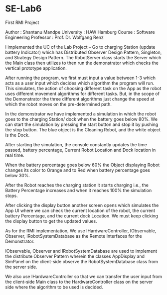 # SE-Lab6
 First RMI Project

 Author : Shantanu Mandpe 
 University : HAW Hamburg
 Course : Software Engineering 
 Professor : Prof. Dr. Wolfgang Renz

I implemented the UC of the Lab Project – Go to charging Station (update battery Indicator) which has Distributed Observer Design Pattern, Singleton, and Strategy Design Pattern. 
The RobotServer class starts the Server which the Main class then utilizes to then run the demonstrator which checks the vertical prototype application.

After running the program, we first must input a value between 1-3 which acts as a user input which decides which algorithm the program will run. This simulates, the action of choosing different task on the App as the robot uses different movement algorithms for different tasks. But, in the scope of the Demonstrator the three different algorithms just change the speed at which the robot moves on the pre-determined path.

In the demonstrator we have implemented a simulation in which the robot goes to the charging Station/ dock when the battery goes below 80%.  We can start the simulation by pressing the start button and stop it by pushing the stop button. The blue object is the Cleaning Robot, and the white object is the Dock. 

After starting the simulation, the console constantly updates the time passed, battery percentage, Current Robot Location and Dock location in real time. 

When the battery percentage goes below 60% the Object displaying Robot changes its color to Orange and to Red when battery percentage goes below 30%. 

After the Robot reaches the charging station it starts charging i.e., the Battery Percentage increases and when it reaches 100% the simulation stops. 

After clicking the display button another screen opens which simulates the App UI where we can check the current location of the robot, the current battery Percentage, and the current dock Location. We must keep clicking the display button to get the updated values. 

As for the RMI implementation, We use IHardwareController, IObservable, Observer, IRobotSystemDatabase as the Remote Interfaces for the Demonstrator. 

IObservable, Observer and IRobotSystemDatabase are used to implement the distribute Observer Pattern wherein the classes AppDisplay and SimPanel on the client-side observe the RobotSystemDatabase class from the server side.

We also use IHardwareController so that we can transfer the user input from the client-side Main class to the HardwareController class on the server side where the algorithm to be used is decided.   

